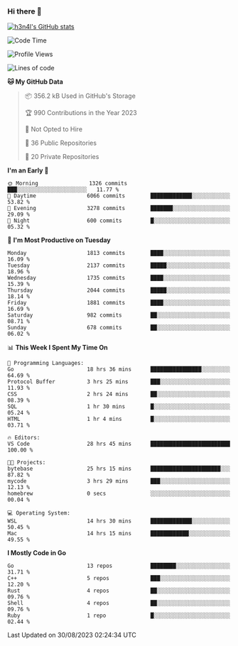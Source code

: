 ### Hi there 👋

[![h3n4l's GitHub stats](https://github-readme-stats.vercel.app/api?username=h3n4l&count_private=true&show_icons=true&theme=radical)](https://github.com/h3n4l/github-readme-stats)

<!--START_SECTION:waka-->
![Code Time](http://img.shields.io/badge/Code%20Time-1%2C542%20hrs%2041%20mins-blue)

![Profile Views](http://img.shields.io/badge/Profile%20Views-1-blue)

![Lines of code](https://img.shields.io/badge/From%20Hello%20World%20I%27ve%20Written-3.1%20million%20lines%20of%20code-blue)

**🐱 My GitHub Data** 

> 📦 356.2 kB Used in GitHub's Storage 
 > 
> 🏆 990 Contributions in the Year 2023
 > 
> 🚫 Not Opted to Hire
 > 
> 📜 36 Public Repositories 
 > 
> 🔑 20 Private Repositories 
 > 
**I'm an Early 🐤** 

```text
🌞 Morning                1326 commits        ███░░░░░░░░░░░░░░░░░░░░░░   11.77 % 
🌆 Daytime                6066 commits        █████████████░░░░░░░░░░░░   53.82 % 
🌃 Evening                3278 commits        ███████░░░░░░░░░░░░░░░░░░   29.09 % 
🌙 Night                  600 commits         █░░░░░░░░░░░░░░░░░░░░░░░░   05.32 % 
```
📅 **I'm Most Productive on Tuesday** 

```text
Monday                   1813 commits        ████░░░░░░░░░░░░░░░░░░░░░   16.09 % 
Tuesday                  2137 commits        █████░░░░░░░░░░░░░░░░░░░░   18.96 % 
Wednesday                1735 commits        ████░░░░░░░░░░░░░░░░░░░░░   15.39 % 
Thursday                 2044 commits        █████░░░░░░░░░░░░░░░░░░░░   18.14 % 
Friday                   1881 commits        ████░░░░░░░░░░░░░░░░░░░░░   16.69 % 
Saturday                 982 commits         ██░░░░░░░░░░░░░░░░░░░░░░░   08.71 % 
Sunday                   678 commits         ██░░░░░░░░░░░░░░░░░░░░░░░   06.02 % 
```


📊 **This Week I Spent My Time On** 

```text
💬 Programming Languages: 
Go                       18 hrs 36 mins      ████████████████░░░░░░░░░   64.69 % 
Protocol Buffer          3 hrs 25 mins       ███░░░░░░░░░░░░░░░░░░░░░░   11.93 % 
CSS                      2 hrs 24 mins       ██░░░░░░░░░░░░░░░░░░░░░░░   08.39 % 
SQL                      1 hr 30 mins        █░░░░░░░░░░░░░░░░░░░░░░░░   05.24 % 
HTML                     1 hr 4 mins         █░░░░░░░░░░░░░░░░░░░░░░░░   03.71 % 

🔥 Editors: 
VS Code                  28 hrs 45 mins      █████████████████████████   100.00 % 

🐱‍💻 Projects: 
bytebase                 25 hrs 15 mins      ██████████████████████░░░   87.82 % 
mycode                   3 hrs 29 mins       ███░░░░░░░░░░░░░░░░░░░░░░   12.13 % 
homebrew                 0 secs              ░░░░░░░░░░░░░░░░░░░░░░░░░   00.04 % 

💻 Operating System: 
WSL                      14 hrs 30 mins      █████████████░░░░░░░░░░░░   50.45 % 
Mac                      14 hrs 15 mins      ████████████░░░░░░░░░░░░░   49.55 % 
```

**I Mostly Code in Go** 

```text
Go                       13 repos            ████████░░░░░░░░░░░░░░░░░   31.71 % 
C++                      5 repos             ███░░░░░░░░░░░░░░░░░░░░░░   12.20 % 
Rust                     4 repos             ██░░░░░░░░░░░░░░░░░░░░░░░   09.76 % 
Shell                    4 repos             ██░░░░░░░░░░░░░░░░░░░░░░░   09.76 % 
Ruby                     1 repo              █░░░░░░░░░░░░░░░░░░░░░░░░   02.44 % 
```




 Last Updated on 30/08/2023 02:24:34 UTC
<!--END_SECTION:waka-->

